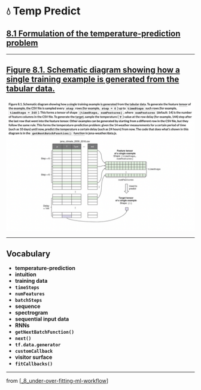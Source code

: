 # 💧 Temp Predict

## [**8.1** Formulation of the temperature-prediction problem](https://livebook.manning.com/book/deep-learning-with-javascript/chapter-8/6)

---

## [**Figure 8.1.** Schematic diagram showing how a single training example is generated from the tabular data.](https://livebook.manning.com/book/deep-learning-with-javascript/chapter-8/ch08fig01)

<img src="../../../assets/figures/Figure_8-1.png">

---

## **Vocabulary**

- <b>temperature-prediction</b>
- <b>intuition</b>
- <b>training data</b>
- <b>`timeSteps`</b>
- <b>`numFeatures`</b>
- <b>`batchSteps`</b>
- <b>sequence</b>
- <b>spectrogram</b>
- <b>sequential input data</b>
- <b>RNNs</b>
- <b>`getNextBatchFunction()`</b>
- <b>`next()`</b>
- <b>`tf.data.generator`</b>
- <b>`customCallback`</b>
- <b>visitor surface</b>
- <b>`fitCallbacks()`</b>

<link rel="stylesheet" type="text/css" media="all" href="../../../assets/css/custom.css" />

---

from [[_8_under-over-fitting-ml-workflow]]

[//begin]: # "Autogenerated link references for markdown compatibility"
[_8_under-over-fitting-ml-workflow]: ../_8_under-over-fitting-ml-workflow.md "💧 Under Over Fitting ML Workflow"
[//end]: # "Autogenerated link references"
